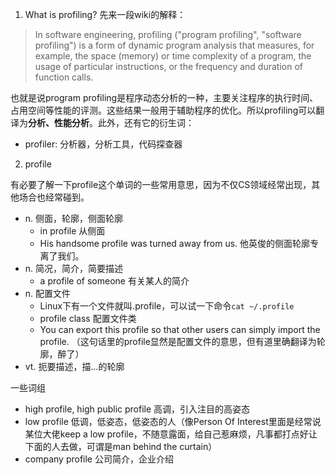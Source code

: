 1. What is profiling?
先来一段wiki的解释：
> In software engineering, profiling ("program profiling", "software profiling") is a form of dynamic program analysis that measures, for example, the space (memory) or time complexity of a program, the usage of particular instructions, or the frequency and duration of function calls.

也就是说program profiling是程序动态分析的一种，主要关注程序的执行时间、占用空间等性能的评测。这些结果一般用于辅助程序的优化。所以profiling可以翻译为**分析、性能分析**。此外，还有它的衍生词：
- profiler: 分析器，分析工具，代码探查器

2. profile

有必要了解一下profile这个单词的一些常用意思，因为不仅CS领域经常出现，其他场合也经常碰到。
- n. 侧面，轮廓，侧面轮廓
  - in profile 从侧面
  - His handsome profile was turned away from us. 他英俊的侧面轮廓专离了我们。
- n. 简况，简介，简要描述
  - a profile of someone 有关某人的简介
- n. 配置文件
  - Linux下有一个文件就叫.profile，可以试一下命令`cat ~/.profile`
  - profile class 配置文件类
  - You can export this profile so that other users can simply import the profile. （这句话里的profile显然是配置文件的意思，但有道里确翻译为轮廓，醉了）
- vt. 扼要描述，描...的轮廓

一些词组
- high profile, high public profile 高调，引入注目的高姿态
- low profile 低调，低姿态，低姿态的人（像Person Of Interest里面是经常说某位大佬keep a low profile，不随意露面，给自己惹麻烦，凡事都打点好让下面的人去做，可谓是man behind the curtain）
- company profile 公司简介，企业介绍

